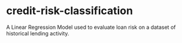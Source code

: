 # credit-risk-classification
A Linear Regression Model used to evaluate loan risk on a dataset of historical lending activity.

